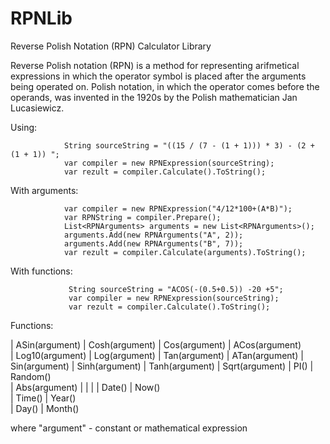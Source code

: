 # RPNLib
Reverse Polish Notation (RPN) Calculator Library

Reverse Polish notation (RPN) is a method for representing arifmetical expressions in which the operator symbol is placed after the arguments being operated on.
Polish notation, in which the operator comes before the operands, was invented in the 1920s by the Polish mathematician Jan Lucasiewicz. 

Using:

				String sourceString = "((15 / (7 - (1 + 1))) * 3) - (2 + (1 + 1)) ";
				var compiler = new RPNExpression(sourceString);
				var rezult = compiler.Calculate().ToString();


With arguments: 

				var compiler = new RPNExpression("4/12*100+(A*B)");
				var RPNString = compiler.Prepare();
				List<RPNArguments> arguments = new List<RPNArguments>();
				arguments.Add(new RPNArguments("A", 2));
				arguments.Add(new RPNArguments("B", 7));
				var rezult = compiler.Calculate(arguments).ToString();

With functions:

				 String sourceString = "ACOS(-(0.5+0.5)) -20 +5";
				 var compiler = new RPNExpression(sourceString);
				 var rezult = compiler.Calculate().ToString();

Functions:
                           
|	ASin(argument)	|	Cosh(argument)
|	Cos(argument)   |   ACos(argument)          
|	Log10(argument) |   Log(argument)
|	Tan(argument)	|	ATan(argument)
|	Sin(argument)   |   Sinh(argument)
|	Tanh(argument)  |   Sqrt(argument)
|	PI()      		|	Random()   
|	Abs(argument)	|
|					|
|	Date()			|	 Now()              
|	Time()       	|	 Year()          
|	Day()       	|	 Month()  	

where 	"argument" - constant or mathematical expression		
                                
                                
            
            
            
            
            
            
            
            
            
            
            
            
            
            